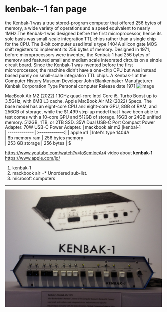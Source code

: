 # kenbak--1 fan page
the Kenbak-1 was a true stored-program computer that offered 256 bytes of memory, a wide variety of operations and a speed equivalent to nearly 1MHz.The Kenbak-1 was designed before the first microprocessor, hence its sole basis was small-scale integration TTL chips rather than a single chip for the CPU. The 8-bit computer used Intel's type 1404A silicon gate MOS shift registers to implement its 256 bytes of memory.
Designed in 1971, before microprocessors were invented, the Kenbak-1 had 256 bytes of memory and featured small and medium scale integrated circuits on a single circuit board. 
Since the Kenbak-1 was invented before the first microprocessor, the machine didn't have a one-chip CPU but was instead based purely on small-scale integration TTL chips.
A Kenbak-1 at the Computer History Museum
Developer	John Blankenbaker
Manufacturer	Kenbak Corporation
Type	Personal computer
Release date	1971
![image](https://github.com/nasserkhurma/kenbak--1/assets/156060823/432c04ff-16a3-48c4-aadd-74b33ce664fe)

MacBook Air M2 (2022)
1.1GHz quad-core Intel Core i5, Turbo Boost up to 3.5GHz, with 6MB L3 cache. 
Apple MacBook Air M2 (2022) Specs. The base model has an eight-core CPU and eight-core GPU, 8GB of RAM, and 256GB of storage, while the $1,499 step-up model that I have been able to test comes with a 10-core GPU and 512GB of storage. 
16GB or 24GB unified memory. 512GB, 1TB, or 2TB SSD. 35W Dual USB-C Port Compact Power Adapter. 70W USB-C Power Adapter.
| mackbook air m2        |kenbal-1           
| ------------- |:-------------:| 
| apple m1     | Intel's type 1404A  
| 8b memory ram    | 256 bytes memory      
| 253 GB storage | 256 bytes      |    $

https://www.youtube.com/watch?v=IoScmIoeAr4 video about **kenbak-1**
https://www.apple.com/jo/ 
1. kenbak-1
2. mackbook air 
⋅⋅* Unordered sub-list. 
1. microsoft computers
   
*** 

[![Kenbak-1](kenbak-1.jpeg)](https://youtu.be/IoScmIoeAr4?si=rOMVywRd2-e_Qh3n)

